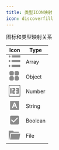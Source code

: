 ```yaml
---
title: 类型ICON映射
icon: discoverfill
---
```


图标和类型映射关系

|Icon|Type|
| --- | --- | 
|![](../../.vuepress/public/img/icon/array.svg)  |Array  |
|![](../../.vuepress/public/img/icon/object.svg) |Object |
|![](../../.vuepress/public/img/icon/number.svg) |Number |
|![](../../.vuepress/public/img/icon/string.svg) |String |
|![](../../.vuepress/public/img/icon/boolean.svg)|Boolean|
|![](../../.vuepress/public/img/icon/file.svg)|File|